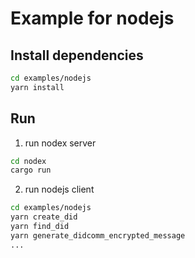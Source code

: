 # Example for nodejs

## Install dependencies

```bash
cd examples/nodejs
yarn install
```

## Run

1. run nodex server

```bash
cd nodex
cargo run
```

2. run nodejs client

```bash
cd examples/nodejs
yarn create_did
yarn find_did
yarn generate_didcomm_encrypted_message
...
```
